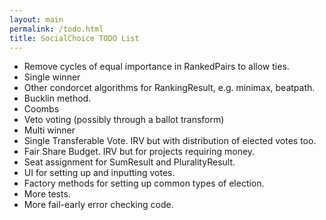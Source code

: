 ```yaml
---
layout: main
permalink: /todo.html
title: SocialChoice TODO List
---
```


* Remove cycles of equal importance in RankedPairs to allow ties.
* Single winner
 * Other condorcet algorithms for RankingResult, e.g. minimax, beatpath.
 * Bucklin method.
 * Coombs
 * Veto voting (possibly through a ballot transform)
* Multi winner
 * Single Transferable Vote. IRV but with distribution of elected votes too.
 * Fair Share Budget. IRV but for projects requiring money.
 * Seat assignment for SumResult and PluralityResult.
* UI for setting up and inputting votes.
* Factory methods for setting up common types of election.
* More tests.
* More fail-early error checking code.